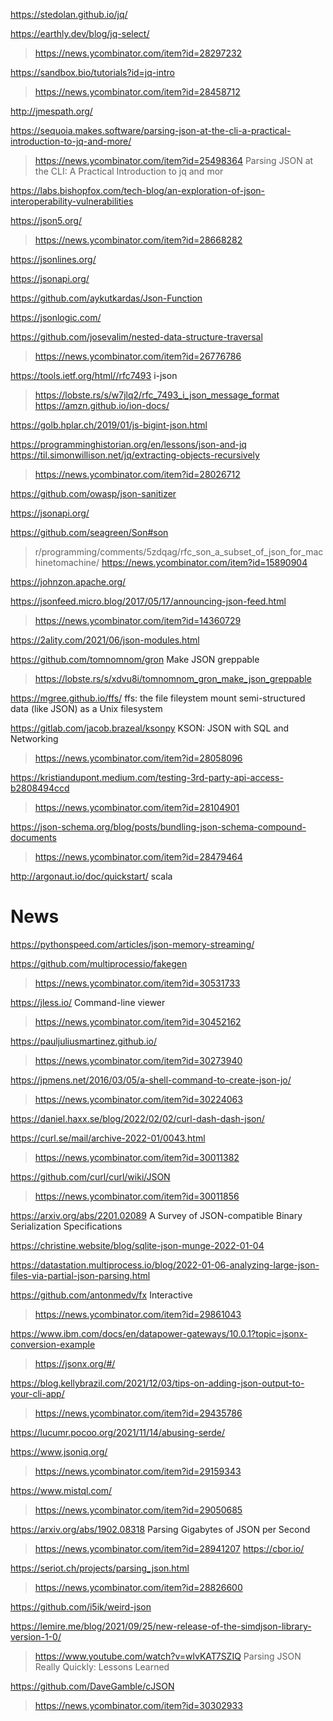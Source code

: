 https://stedolan.github.io/jq/

https://earthly.dev/blog/jq-select/
> https://news.ycombinator.com/item?id=28297232

https://sandbox.bio/tutorials?id=jq-intro
> https://news.ycombinator.com/item?id=28458712

http://jmespath.org/

https://sequoia.makes.software/parsing-json-at-the-cli-a-practical-introduction-to-jq-and-more/
 > https://news.ycombinator.com/item?id=25498364 Parsing JSON at the CLI: A Practical Introduction to jq and mor

https://labs.bishopfox.com/tech-blog/an-exploration-of-json-interoperability-vulnerabilities

https://json5.org/
> https://news.ycombinator.com/item?id=28668282

https://jsonlines.org/

https://jsonapi.org/

https://github.com/aykutkardas/Json-Function

https://jsonlogic.com/

https://github.com/josevalim/nested-data-structure-traversal
> https://news.ycombinator.com/item?id=26776786

https://tools.ietf.org/html//rfc7493 i-json
> https://lobste.rs/s/w7jlq2/rfc_7493_i_json_message_format
> https://amzn.github.io/ion-docs/

https://golb.hplar.ch/2019/01/js-bigint-json.html

https://programminghistorian.org/en/lessons/json-and-jq
https://til.simonwillison.net/jq/extracting-objects-recursively
> https://news.ycombinator.com/item?id=28026712

https://github.com/owasp/json-sanitizer

https://jsonapi.org/

https://github.com/seagreen/Son#son
> r/programming/comments/5zdqag/rfc_son_a_subset_of_json_for_machinetomachine/
> https://news.ycombinator.com/item?id=15890904

https://johnzon.apache.org/

https://jsonfeed.micro.blog/2017/05/17/announcing-json-feed.html
> https://news.ycombinator.com/item?id=14360729

https://2ality.com/2021/06/json-modules.html

https://github.com/tomnomnom/gron Make JSON greppable
> https://lobste.rs/s/xdvu8i/tomnomnom_gron_make_json_greppable

https://mgree.github.io/ffs/
ffs: the file fileystem
mount semi-structured data (like JSON) as a Unix filesystem

https://gitlab.com/jacob.brazeal/ksonpy KSON: JSON with SQL and Networking
> https://news.ycombinator.com/item?id=28058096

https://kristiandupont.medium.com/testing-3rd-party-api-access-b2808494ccd
> https://news.ycombinator.com/item?id=28104901

https://json-schema.org/blog/posts/bundling-json-schema-compound-documents
> https://news.ycombinator.com/item?id=28479464

http://argonaut.io/doc/quickstart/ scala

# News
https://pythonspeed.com/articles/json-memory-streaming/

https://github.com/multiprocessio/fakegen
> https://news.ycombinator.com/item?id=30531733

https://jless.io/ Command-line viewer
> https://news.ycombinator.com/item?id=30452162

https://pauljuliusmartinez.github.io/
> https://news.ycombinator.com/item?id=30273940

https://jpmens.net/2016/03/05/a-shell-command-to-create-json-jo/
> https://news.ycombinator.com/item?id=30224063

https://daniel.haxx.se/blog/2022/02/02/curl-dash-dash-json/

https://curl.se/mail/archive-2022-01/0043.html
> https://news.ycombinator.com/item?id=30011382

https://github.com/curl/curl/wiki/JSON
> https://news.ycombinator.com/item?id=30011856

https://arxiv.org/abs/2201.02089 A Survey of JSON-compatible Binary Serialization Specifications

https://christine.website/blog/sqlite-json-munge-2022-01-04

https://datastation.multiprocess.io/blog/2022-01-06-analyzing-large-json-files-via-partial-json-parsing.html

https://github.com/antonmedv/fx Interactive
> https://news.ycombinator.com/item?id=29861043

https://www.ibm.com/docs/en/datapower-gateways/10.0.1?topic=jsonx-conversion-example
> https://jsonx.org/#/

https://blog.kellybrazil.com/2021/12/03/tips-on-adding-json-output-to-your-cli-app/
> https://news.ycombinator.com/item?id=29435786

https://lucumr.pocoo.org/2021/11/14/abusing-serde/

https://www.jsoniq.org/
> https://news.ycombinator.com/item?id=29159343

https://www.mistql.com/
> https://news.ycombinator.com/item?id=29050685

https://arxiv.org/abs/1902.08318 Parsing Gigabytes of JSON per Second
> https://news.ycombinator.com/item?id=28941207
> https://cbor.io/

https://seriot.ch/projects/parsing_json.html
> https://news.ycombinator.com/item?id=28826600

https://github.com/i5ik/weird-json

https://lemire.me/blog/2021/09/25/new-release-of-the-simdjson-library-version-1-0/
> https://www.youtube.com/watch?v=wlvKAT7SZIQ Parsing JSON Really Quickly: Lessons Learned

https://github.com/DaveGamble/cJSON
> https://news.ycombinator.com/item?id=30302933




